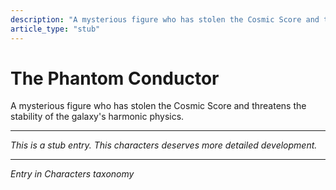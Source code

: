 ```yaml
---
description: "A mysterious figure who has stolen the Cosmic Score and threatens the stability of the galaxy's harmonic physics."
article_type: "stub"
---
```


# The Phantom Conductor

A mysterious figure who has stolen the Cosmic Score and threatens the stability of the galaxy's harmonic physics.

---
*This is a stub entry. This characters deserves more detailed development.*

---
*Entry in Characters taxonomy*
